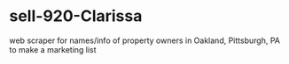 # sell-920-Clarissa
web scraper for names/info of property owners in Oakland, Pittsburgh, PA to make a marketing list
